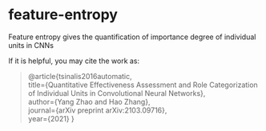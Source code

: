 # feature-entropy
Feature entropy gives the quantification of importance degree of individual units in CNNs

If it is helpful, you may cite the work as:

> @article{tsinalis2016automatic,  
  title={Quantitative Effectiveness Assessment and Role Categorization of Individual Units in Convolutional Neural Networks},  
  author={Yang Zhao and Hao Zhang},  
  journal={arXiv preprint arXiv:2103.09716},  
  year={2021}
}